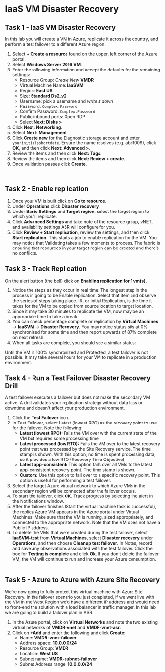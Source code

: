 # IaaS VM Disaster Recovery 

 
## Task 1 - IaaS VM Disaster Recovery 
In this lab you will create a VM in Azure, replicate it across the country, and perform a test failover to a different Azure region.

1.	Select **+ Create a resource** found on the upper, left corner of the Azure portal.
2.	Select **Windows Server 2016 VM**.
3.	Enter the following information and accept the defaults for the remaining settings:
    * Resource Group: *Create New* **VMDR**
    * Virtual Machine Name: **IaaSVM**
    * Region: **East US**
    * Size: **Standard Ds2_v2**
    * Username: pick a username and *write it down*
    * Password: `Complex.Password`
    * Confirm Password: `Complex.Password`
    * Public inbound ports:  Open RDP
    * Select **Next: Disks >**
4.	Click **Next: Networking**.
5.	Select **Next: Management**.
6.	Click **Create new** for the Diagnostic storage account and enter `yourinitialsshortdate`. Ensure the name resolves (e.g. abc1009), click **OK**, and then click **Next: Advanced >**.
7.	Review the items and then click **Next: Tags**.
8.	Review the items and then click **Next: Review + create**.
9.	Once validation passes click **Create**.

 
## Task 2 - Enable replication
1.	Once your VM is built click on **Go to resource**.
2.	Under **Operations** click **Disaster recovery**.
3.	Under **Basic Settings** and **Target region**, select the target region to which you'll replicate.
4. Click **Advanced Settings** and take note of the resource group, vNET, and availability settings ASR will configure for you.
5. Click **Review + Start replication**, review the settings, and then click **Start replication**.  This starts a job to enable replication for the VM. You may notice that Vaildating takes a few moments to process.  The fabric is ensuring that resources in your target region can be created and there’s no conflicts.

## Task 3 - Track Replication
On the alert button (the bell) click on **Enabling replication for 1 vm(s).**
1.	Notice the steps as they occur in real time.  The longest step in the process in going to be Enable replication.  Select that item and observe the series of steps taking place. IR, or Initial Replication, is the time it takes for the VM to be copied from source location to target location.    
2.	Since it may take 30 minutes to replicate the VM, now may be an appropriate time to take a break.
3.	You can check percentage complete or replication by **Virtual Machines** -> **IaaSVM** -> **Disaster Recovery**.  You may notice status sits at 0% synchronized for some time and then report upwards of 87% complete on next refresh.
4.	When all tasks are complete, you should see a similar status:
 
Until the VM is 100% synchronized and Protected, a test failover is not possible.  It may take several hours for your VM to replicate in a production environment.
 
## Task 4 - Run a Test Failover Disaster Recovery Drill
A test failover executes a failover but does not make the secondary VM active.  A drill validates your replication strategy without data loss or downtime and doesn't affect your production environment.
1.	Click the **Test Failover** icon.
2.	In Test Failover, select Latest (lowest RPO) as the recovery point to use for the failover.  Note the following:
    * **Latest (lowest RPO):** Fails the VM over with the current state of the VM but requires some processing time.
    * **Latest processed (low RTO):** Fails the VM over to the latest recovery point that was processed by the Site Recovery service. The time stamp is shown. With this option, no time is spent processing data, so it provides a low RTO (Recovery Time Objective)
    * **Latest app-consistent:** This option fails over all VMs to the latest app-consistent recovery point. The time stamp is shown.
    * **Custom:** Use this option to fail over to a specific recovery point. This option is useful for performing a test failover.
3.	Select the target Azure virtual network to which Azure VMs in the secondary region will be connected after the failover occurs.  
4.	To start the failover, click **OK**. Track progress by selecting the alert in the Notifications window. 
5.	After the failover finishes (Start the virtual machine task is successful), the replica Azure VM appears in the Azure portal under Virtual Machines. Make sure that the VM is running, sized appropriately, and connected to the appropriate network. Note that the VM does not have a Public IP address.
6.	To delete the VMs that were created during the test failover, select **IaaSVM-test** from **Virtual Machines**, select **Disaster recovery** under  **Operations**, and then choose **Cleanup test failover**. In Notes, record and save any observations associated with the test failover. Click the box for **Testing is complete** and click **Ok**.
If you don’t delete the failover VM, the VM will continue to run and increase your Azure consumption.
 
## Task 5 - Azure to Azure with Azure Site Recovery
We’re now going to fully protect this virtual machine with Azure Site Recovery.  In the failover scenario you just completed, if we went live with the VM in the West Region we'd have a different IP address and would need to front-end the solution with a load balancer in traffic manager.  In this lab we are going to build a failover plan in ASR.

1.	In the Azure portal, click on **Virtual Networks** and note the two existing virtual networks of **VMDR-vnet** and **VMDR-vnet-asr**.
2. Click on **+Add** and enter the following and click **Create**:
    * Name: **VMDR-vnet-failover**
    * Address space: **10.0.0.0/24**
    * Resource Group: **VMDR**
    * Location: **West US**
    * Subnet name: **VMDR-subnet-failover**
    * Subnet Address range: **10.0.0.0/24**

